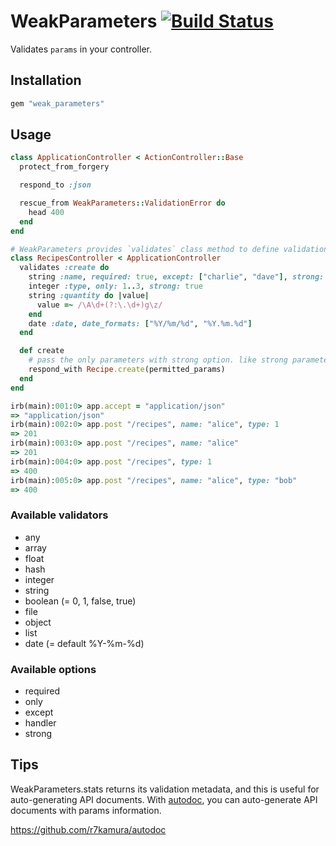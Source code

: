# WeakParameters [![Build Status](https://travis-ci.org/r7kamura/weak_parameters.svg?branch=master)](https://travis-ci.org/r7kamura/weak_parameters)
Validates `params` in your controller.

## Installation
```ruby
gem "weak_parameters"
```

## Usage
```ruby
class ApplicationController < ActionController::Base
  protect_from_forgery

  respond_to :json

  rescue_from WeakParameters::ValidationError do
    head 400
  end
end

# WeakParameters provides `validates` class method to define validations.
class RecipesController < ApplicationController
  validates :create do
    string :name, required: true, except: ["charlie", "dave"], strong: true
    integer :type, only: 1..3, strong: true
    string :quantity do |value|
      value =~ /\A\d+(?:\.\d+)g\z/
    end
    date :date, date_formats: ["%Y/%m/%d", "%Y.%m.%d"]
  end

  def create
    # pass the only parameters with strong option. like strong parameters.
    respond_with Recipe.create(permitted_params)
  end
end
```

```ruby
irb(main):001:0> app.accept = "application/json"
=> "application/json"
irb(main):002:0> app.post "/recipes", name: "alice", type: 1
=> 201
irb(main):003:0> app.post "/recipes", name: "alice"
=> 201
irb(main):004:0> app.post "/recipes", type: 1
=> 400
irb(main):005:0> app.post "/recipes", name: "alice", type: "bob"
=> 400
```

### Available validators
* any
* array
* float
* hash
* integer
* string
* boolean (= 0, 1, false, true)
* file
* object
* list
* date (= default %Y-%m-%d)

### Available options
* required
* only
* except
* handler
* strong

## Tips
WeakParameters.stats returns its validation metadata, and this is useful for auto-generating API documents.
With [autodoc](https://github.com/r7kamura/autodoc), you can auto-generate API documents with params information.

https://github.com/r7kamura/autodoc
